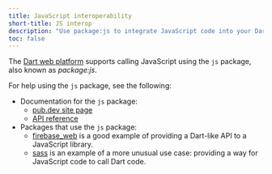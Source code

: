 ```yaml
---
title: JavaScript interoperability
short-title: JS interop
description: "Use package:js to integrate JavaScript code into your Dart web app."
toc: false
---
```


The [Dart web platform](/platforms/) supports calling
JavaScript using the `js` package,
also known as _package:js_.

For help using the `js` package, see the following:

* Documentation for the `js` package:
  * [pub.dev site page][js]
  * [API reference][js-api]
* Packages that use the `js` package:
  * [firebase_web][] is a good example of providing a Dart-like API
    to a JavaScript library.
  * [sass][] is an example of a more unusual use case: providing a
    way for JavaScript code to call Dart code.

[js]: {{site.pub-pkg}}/js
[js-api]: {{site.pub-api}}/js
[firebase_web]: {{site.pub-pkg}}/firebase_web
[sass]: {{site.pub-pkg}}/sass

